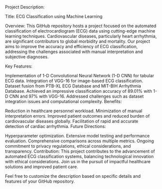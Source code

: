 Project Description:

Title: ECG Classification using Machine Learning

Overview:
This GitHub repository hosts a project focused on the automated classification of electrocardiogram (ECG) data using cutting-edge machine learning techniques. Cardiovascular diseases, particularly heart arrhythmia, are significant contributors to global morbidity and mortality. Our project aims to improve the accuracy and efficiency of ECG classification, addressing the challenges associated with manual interpretation and subjective diagnoses.

Key Features:

Implementation of 1-D Convolutional Neural Network (1-D CNN) for tabular ECG data.
Integration of VGG-16 for image-based ECG classification.
Dataset fusion from PTB-XL ECG Database and MIT-BIH Arrhythmia Database.
Achieved an impressive classification accuracy of 89.01% with 1-D CNN and 97% with VGG-16.
Addressed challenges such as dataset integration issues and computational complexity.
Benefits:

Reduction in healthcare personnel workload.
Minimization of manual interpretation errors.
Improved patient outcomes and reduced burden of cardiovascular diseases globally.
Facilitation of rapid and accurate detection of cardiac arrhythmia.
Future Directions:

Hyperparameter optimization.
Extensive model testing and performance evaluation.
Comprehensive comparisons across multiple metrics.
Ongoing commitment to privacy regulations, ethical considerations, and transparency.
Contribution:
This project contributes to the advancement of automated ECG classification systems, balancing technological innovation with ethical considerations. Join us in the pursuit of impactful healthcare solutions and improved patient care.

Feel free to customize the description based on specific details and features of your GitHub repository.
